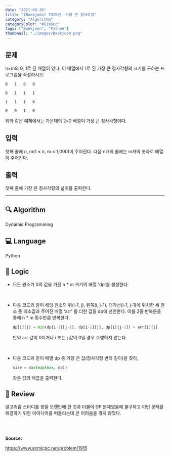 ```yaml
---
date: "2021-08-30"
title: "[Baekjoon] 1915번: 가장 큰 정사각형"
category: "Algorithm"
categoryColor: "#6196cc"
tags: ["Baekjoon", "Python"]
thumbnail: "./images/Baekjoon.png"
---
```


## 문제

n×m의 0, 1로 된 배열이 있다. 이 배열에서 1로 된 가장 큰 정사각형의 크기를 구하는 프로그램을 작성하시오.

```
0   1   0   0

0   1   1   1

1   1   1   0

0   0   1   0
```

위와 같은 예제에서는 가운데의 2×2 배열이 가장 큰 정사각형이다.

## 입력

첫째 줄에 n, m(1 ≤ n, m ≤ 1,000)이 주어진다. 다음 n개의 줄에는 m개의 숫자로 배열이 주어진다.

## 출력

첫째 줄에 가장 큰 정사각형의 넓이를 출력한다.

<hr />

## 🔍 Algorithm

Dynamic Programming


## 💻 Language

Python

## 📍 Logic

- 모든 원소가 0의 값을 가진 n \* m 크기의 배열 'dp'를 생성한다.

<br />

- 다음 코드와 같이 해당 원소의 위(i-1, j), 왼쪽(i, j-1), 대각선(i-1, j-1)에 위치한 세 원소 중 최소값과 주어진 배열 'arr' 를 더한 값을 dp에 선언한다. 이를 2중 반복문을 통해 n \* m 횟수만큼 반복한다.
  ```python
  dp[i][j] = min(dp[i-1][j-1], dp[i-1][j], dp[i][j-1]) + arr[i][j]
  ```
  만약 arr 값이 0이거나 i 또는 j 값이 0일 경우 수행하지 않는다.

<br />

- 다음 코드와 같이 배열 dp 중 가장 큰 값(정사각형 변의 길이)을 찾아,
  ```python
  size = max(map(max, dp))
  ```
  찾은 값의 제곱을 출력한다.

## 📝 Review

알고리즘 스터디를 정말 오랜만에 한 것과 더불어 DP 문제였음에 불구하고 이번 문제를 해결하기 위한 아이디어를 떠올리는데 큰 어려움을 겪지 않았다.

<br />
<br />

**Source:**

https://www.acmicpc.net/problem/1915
